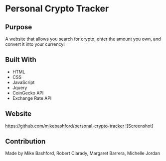 # Personal Crypto Tracker

## Purpose
A website that allows you search for crypto, enter the amount you own, and convert it into your currency!

## Built With
* HTML
* CSS
* JavaScript
* Jquery
* CoinGecko API
* Exchange Rate API
## Website
https://github.com/mikebashford/personal-crypto-tracker
![Screenshot]

## Contribution
Made by Mike Bashford, Robert Clarady, Margaret Barrera, Michelle Jordan